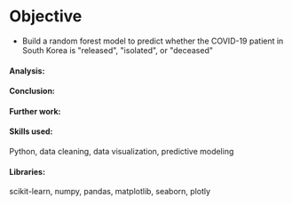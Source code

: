 # Objective
- Build a random forest model to predict whether the COVID-19 patient in South Korea is "released", "isolated", or "deceased"

#### Analysis:



#### Conclusion:



#### Further work:


#### Skills used:
Python, data cleaning, data visualization, predictive modeling


#### Libraries:
scikit-learn, numpy, pandas, matplotlib, seaborn, plotly
